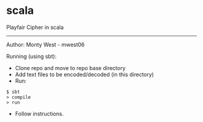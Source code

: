 # scala

Playfair Cipher in scala

----------------
Author: Monty West - mwest06

Running (using sbt):

- Clone repo and move to repo base directory</li>
- Add text files to be encoded/decoded (in this directory)</li>
- Run:
```
$ sbt
> compile
> run
```
- Follow instructions.</li>

